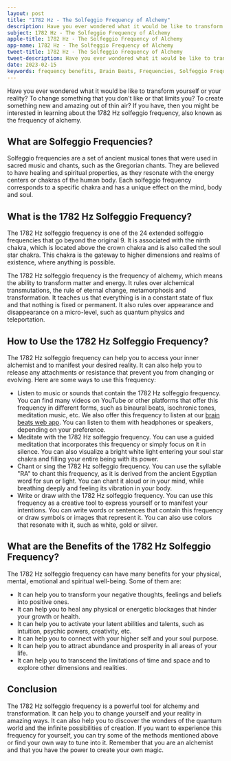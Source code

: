 ```yaml
---
layout: post
title: "1782 Hz - The Solfeggio Frequency of Alchemy"
description: Have you ever wondered what it would be like to transform yourself or your reality? To change something that you don't like or that limits you? To create something new and amazing out of thin air? If you have, then you might be interested in learning about the 1782 Hz solfeggio frequency, also known as the frequency of alchemy.
subject: 1782 Hz - The Solfeggio Frequency of Alchemy
apple-title: 1782 Hz - The Solfeggio Frequency of Alchemy
app-name: 1782 Hz - The Solfeggio Frequency of Alchemy
tweet-title: 1782 Hz - The Solfeggio Frequency of Alchemy
tweet-description: Have you ever wondered what it would be like to transform yourself or your reality? To change something that you don't like or that limits you? To create something new and amazing out of thin air? If you have, then you might be interested in learning about the 1782 Hz solfeggio frequency, also known as the frequency of alchemy.
date: 2023-02-15
keywords: frequency benefits, Brain Beats, Frequencies, Solfeggio Frequency, chakra of alchemy, 1782 Hz, brainwave entrainment, sound therapy, 1782 Hz frequency benefits
---
```


Have you ever wondered what it would be like to transform yourself or your reality? To change something that you don't like or that limits you? To create something new and amazing out of thin air? If you have, then you might be interested in learning about the 1782 Hz solfeggio frequency, also known as the frequency of alchemy.

## What are Solfeggio Frequencies?

Solfeggio frequencies are a set of ancient musical tones that were used in sacred music and chants, such as the Gregorian chants. They are believed to have healing and spiritual properties, as they resonate with the energy centers or chakras of the human body. Each solfeggio frequency corresponds to a specific chakra and has a unique effect on the mind, body and soul.

## What is the 1782 Hz Solfeggio Frequency?

The 1782 Hz solfeggio frequency is one of the 24 extended solfeggio frequencies that go beyond the original 9. It is associated with the ninth chakra, which is located above the crown chakra and is also called the soul star chakra. This chakra is the gateway to higher dimensions and realms of existence, where anything is possible.

The 1782 Hz solfeggio frequency is the frequency of alchemy, which means the ability to transform matter and energy. It rules over alchemical transmutations, the rule of eternal change, metamorphosis and transformation. It teaches us that everything is in a constant state of flux and that nothing is fixed or permanent. It also rules over appearance and disappearance on a micro-level, such as quantum physics and teleportation.

## How to Use the 1782 Hz Solfeggio Frequency?

The 1782 Hz solfeggio frequency can help you to access your inner alchemist and to manifest your desired reality. It can also help you to release any attachments or resistance that prevent you from changing or evolving. Here are some ways to use this frequency:

- Listen to music or sounds that contain the 1782 Hz solfeggio frequency. You can find many videos on YouTube or other platforms that offer this frequency in different forms, such as binaural beats, isochronic tones, meditation music, etc. We also offer this frequency to listen at our [brain beats web app](https://brain-beats.in/solfeggio-frequency.html). You can listen to them with headphones or speakers, depending on your preference.
- Meditate with the 1782 Hz solfeggio frequency. You can use a guided meditation that incorporates this frequency or simply focus on it in silence. You can also visualize a bright white light entering your soul star chakra and filling your entire being with its power.
- Chant or sing the 1782 Hz solfeggio frequency. You can use the syllable "RA" to chant this frequency, as it is derived from the ancient Egyptian word for sun or light. You can chant it aloud or in your mind, while breathing deeply and feeling its vibration in your body.
- Write or draw with the 1782 Hz solfeggio frequency. You can use this frequency as a creative tool to express yourself or to manifest your intentions. You can write words or sentences that contain this frequency or draw symbols or images that represent it. You can also use colors that resonate with it, such as white, gold or silver.

## What are the Benefits of the 1782 Hz Solfeggio Frequency?

The 1782 Hz solfeggio frequency can have many benefits for your physical, mental, emotional and spiritual well-being. Some of them are:

- It can help you to transform your negative thoughts, feelings and beliefs into positive ones.
- It can help you to heal any physical or energetic blockages that hinder your growth or health.
- It can help you to activate your latent abilities and talents, such as intuition, psychic powers, creativity, etc.
- It can help you to connect with your higher self and your soul purpose.
- It can help you to attract abundance and prosperity in all areas of your life.
- It can help you to transcend the limitations of time and space and to explore other dimensions and realities.

## Conclusion

The 1782 Hz solfeggio frequency is a powerful tool for alchemy and transformation. It can help you to change yourself and your reality in amazing ways. It can also help you to discover the wonders of the quantum world and the infinite possibilities of creation. If you want to experience this frequency for yourself, you can try some of the methods mentioned above or find your own way to tune into it. Remember that you are an alchemist and that you have the power to create your own magic.